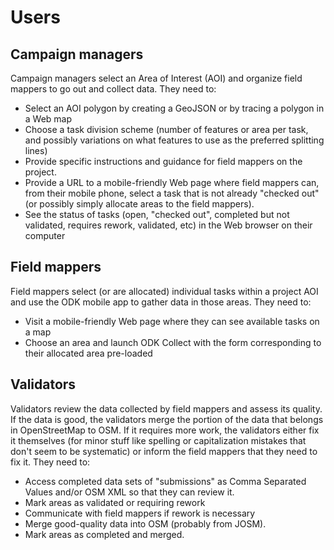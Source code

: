 # Users

## Campaign managers

Campaign managers select an Area of Interest (AOI) and organize
field mappers to go out and collect data. They need to:

- Select an AOI polygon by creating a GeoJSON or by tracing a polygon in a Web map
- Choose a task division scheme (number of features or area per task,
  and possibly variations on what features to use as the preferred splitting lines)
- Provide specific instructions and guidance for field mappers on the project.
- Provide a URL to a mobile-friendly Web page where field mappers can,
  from their mobile phone, select a task that is not already "checked out"
  (or possibly simply allocate areas to the field mappers).
- See the status of tasks (open, "checked out", completed but not validated,
  requires rework, validated, etc) in the Web browser on their computer

## Field mappers

Field mappers select (or are allocated) individual tasks within a project
AOI and use the ODK mobile app to gather data in those areas. They need to:

- Visit a mobile-friendly Web page where they can see available tasks on a map
- Choose an area and launch ODK Collect
  with the form corresponding to their allocated area pre-loaded

## Validators

Validators review the data collected by field mappers and assess its quality.
If the data is good, the validators merge the portion of the data that belongs
in OpenStreetMap to OSM.
If it requires more work, the validators either fix it themselves
(for minor stuff like spelling or capitalization mistakes that don't seem to be systematic)
or inform the field mappers that they need to fix it. They need to:

- Access completed data sets of "submissions" as Comma Separated Values
  and/or OSM XML so that they can review it.
- Mark areas as validated or requiring rework
- Communicate with field mappers if rework is necessary
- Merge good-quality data into OSM (probably from JOSM).
- Mark areas as completed and merged.
